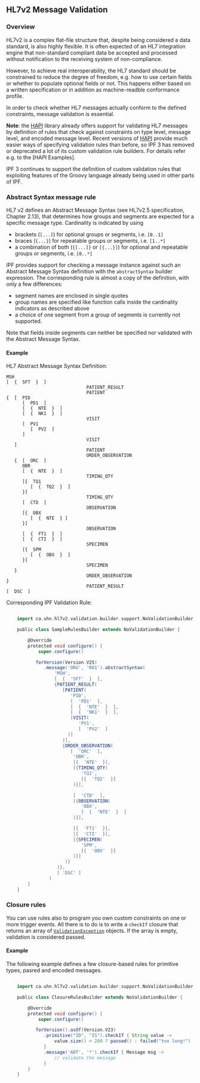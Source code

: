 ## HL7v2 Message Validation


### Overview

HL7v2 is a complex flat-file structure that, despite being considered a data standard, is also highly flexible.
It is often expected of an HL7 integration engine that non-standard compliant data be accepted and processed without
notification to the receiving system of non-compliance.

However, to achieve real interoperability, the HL7 standard should be constrained to reduce the degree of freedom,
e.g. how to use certain fields or whether to populate optional fields or not. This happens either based on a written
specification or in addition as machine-readble conformance profile.

In order to check whether HL7 messages actually conform to the defined constraints, message validation is essential.

**Note**: the [HAPI] library already offers support for validating HL7 messages by definition of rules that check against constraints
on type level, message level, and encoded message level. Recent versions of [HAPI] provide much easier ways of
specifying validation rules than before, so IPF 3 has removed or deprecated a lot of its custom validation rule builders.
For details refer e.g. to the [HAPI Examples].


IPF 3 continues to support the definition of custom validation rules that exploiting features of the Groovy language already
being used in other parts of IPF.


### Abstract Syntax message rule

HL7 v2 defines an Abstract Message Syntax (see HL7v2.5 specification, Chapter 2.13), that determines how groups and segments
are expected for a specific message type. Cardinality is indicated by using

 * brackets (`[...]`) for optional groups or segments, i.e. `[0..1]`
 * braces (`{...}`) for repeatable groups or segments, i.e. `[1..*]`
 * a combination of both (`{[...]}` or `[{...}]`) for optional and repeatable groups or segments, i.e. `[0..*]`

IPF provides support for checking a message instance against such an Abstract Message Syntax definition with the
`abstractSyntax` builder expression. The corresponding rule is almost a copy of the definition, with only a few differences:

 * segment names are enclosed in single quotes
 * group names are specified like function calls inside the cardinality indicators as described above
 * a choice of one segment from a group of segments is currently not supported.

Note that fields inside segments can neither be specified nor validated with the Abstract Message Syntax.

#### Example

HL7 Abstract Message Syntax Definition:

```
MSH
[  {  SFT  }  ]
                              PATIENT_RESULT
                              PATIENT
{  [  PID
      [  PD1  ]
      [  {  NTE  }  ]
      [  {  NK1  }  ]
                              VISIT
      [  PV1
         [  PV2  ]
      ]
                              VISIT
   ]
                              PATIENT
                              ORDER_OBSERVATION
   {  [  ORC  ]
      OBR
      [  {  NTE  }  ]
                              TIMING_QTY
      [{  TQ1
         [  {  TQ2  }  ]
      }]
                              TIMING_QTY
      [  CTD  ]
                              OBSERVATION
      [{  OBX
         [  {  NTE  } ]
      }]
                              OBSERVATION
      [  {  FT1  }  ]
      [  {  CTI  }  ]
                              SPECIMEN
      [{  SPM
         [  {  OBX  }  ]
      }]
                              SPECIMEN
   }
                              ORDER_OBSERVATION
}
                              PATIENT_RESULT
[  DSC  ]
```


Corresponding IPF Validation Rule:

```groovy

    import ca.uhn.hl7v2.validation.builder.support.NoValidationBuilder

    public class SampleRulesBuilder extends NoValidationBuilder {

        @Override
        protected void configure() {
            super.configure()

           forVersion(Version.V25)
              .message('ORU', 'R01').abstractSyntax(
                  'MSH',
                  [  {  'SFT'  }  ],
                  {PATIENT_RESULT(
                     [PATIENT(
                        'PID',
                        [  'PD1'  ],
                        [  {  'NTE'  }  ],
                        [  {  'NK1'  }  ],
                        [VISIT(
                           'PV1',
                           [  'PV2'  ]
                       )]
                     )],
                     {ORDER_OBSERVATION(
                        [  'ORC'  ],
                         'OBR',
                         [{  'NTE'  }],
                         [{TIMING_QTY(
                            'TQ1',
                            [{  'TQ2'  }]
                         )}],

                         [  'CTD'  ],
                         [{OBSERVATION(
                            'OBX',
                            [  {  'NTE'  }  ]
                         )}],

                         [{  'FT1'  }],
                         [{  'CTI'  }],
                         [{SPECIMEN(
                            'SPM',
                            [{  'OBX'  }]
                         )}]
                      )}
                   )},
                   [ 'DSC' ]
                )
        }
    }
```

### Closure rules

You can use rules also to program you own custom constraints on one or more trigger events.
All there is to do is to write a `checkIf` closure that returns an array of
[`ValidationException`](http://hl7api.sourceforge.net/base/apidocs/ca/uhn/hl7v2/validation/ValidationException.html) objects.
If the array is empty, validation is considered passed.

#### Example

The following example defines a few closure-based rules for primitive types, pasred and encoded
messages.

```groovy

    import ca.uhn.hl7v2.validation.builder.support.NoValidationBuilder

    public class ClosureRulesBuilder extends NoValidationBuilder {

        @Override
        protected void configure() {
            super.configure()

           forVersion().asOf(Version.V23)
              .primitive("ID", "IS").checkIf { String value ->
                  value.size() < 200 ? passed() : failed("too long!")
              }
              .message('ADT', '*').checkIf { Message msg ->
                  // validate the message
              }
        }
    }

```



[HAPI]: http://hl7api.sourceforge.net
[HAPI Validation Examples]: http://hl7api.sourceforge.net/devbyexample.html
[Mapping Service]: ../ipf-commons-map/index.html